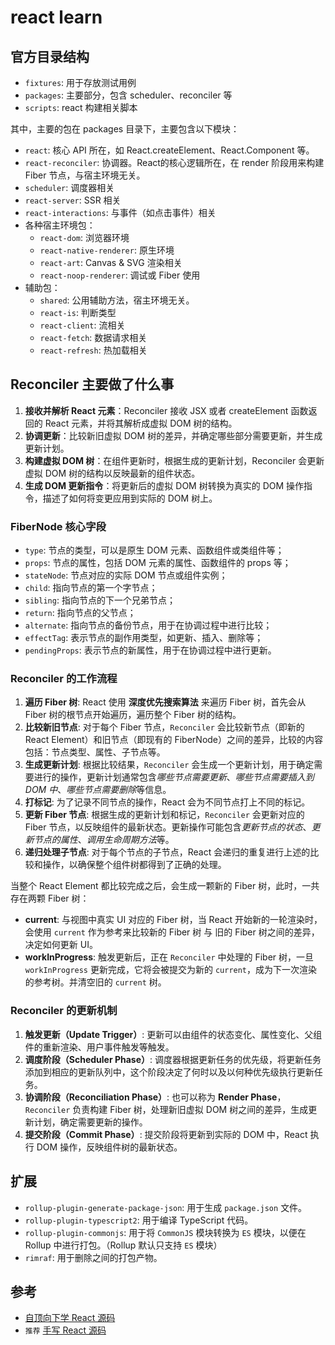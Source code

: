# react learn

## 官方目录结构

- `fixtures`: 用于存放测试用例
- `packages`: 主要部分，包含 scheduler、reconciler 等
- `scripts`: react 构建相关脚本

其中，主要的包在 packages 目录下，主要包含以下模块：

- `react`: 核心 API 所在，如 React.createElement、React.Component 等。
- `react-reconciler`: 协调器。React的核心逻辑所在，在 render 阶段用来构建 Fiber 节点，与宿主环境无关。
- `scheduler`: 调度器相关
- `react-server`: SSR 相关
- `react-interactions`: 与事件（如点击事件）相关
- 各种宿主环境包：
  - `react-dom`: 浏览器环境
  - `react-native-renderer`: 原生环境
  - `react-art`: Canvas & SVG 渲染相关
  - `react-noop-renderer`: 调试或 Fiber 使用
- 辅助包：
  - `shared`: 公用辅助方法，宿主环境无关。
  - `react-is`: 判断类型
  - `react-client`: 流相关
  - `react-fetch`: 数据请求相关
  - `react-refresh`: 热加载相关

## Reconciler 主要做了什么事

1. **接收并解析 React 元素**：Reconciler 接收 JSX 或者 createElement 函数返回的 React 元素，并将其解析成虚拟 DOM 树的结构。
2. **协调更新**：比较新旧虚拟 DOM 树的差异，并确定哪些部分需要更新，并生成更新计划。
3. **构建虚拟 DOM 树**：在组件更新时，根据生成的更新计划，Reconciler 会更新虚拟 DOM 树的结构以反映最新的组件状态。
4. **生成 DOM 更新指令**：将更新后的虚拟 DOM 树转换为真实的 DOM 操作指令，描述了如何将变更应用到实际的 DOM 树上。

### FiberNode 核心字段

- `type`: 节点的类型，可以是原生 DOM 元素、函数组件或类组件等；
- `props`: 节点的属性，包括 DOM 元素的属性、函数组件的 props 等；
- `stateNode`: 节点对应的实际 DOM 节点或组件实例；
- `child`: 指向节点的第一个字节点；
- `sibling`: 指向节点的下一个兄弟节点；
- `return`: 指向节点的父节点；
- `alternate`: 指向节点的备份节点，用于在协调过程中进行比较；
- `effectTag`: 表示节点的副作用类型，如更新、插入、删除等；
- `pendingProps`: 表示节点的新属性，用于在协调过程中进行更新。

### Reconciler 的工作流程

1. **遍历 Fiber 树**: React 使用 **深度优先搜索算法** 来遍历 Fiber 树，首先会从 Fiber 树的根节点开始遍历，遍历整个 Fiber 树的结构。
2. **比较新旧节点**: 对于每个 Fiber 节点，`Reconciler` 会比较新节点（即新的 React Element）和旧节点（即现有的 FiberNode）之间的差异，比较的内容包括：节点类型、属性、子节点等。
3. **生成更新计划**: 根据比较结果，`Reconciler` 会生成一个更新计划，用于确定需要进行的操作，更新计划通常包含*哪些节点需要更新*、*哪些节点需要插入到 DOM 中*、*哪些节点需要删除*等信息。
4. **打标记**: 为了记录不同节点的操作，React 会为不同节点打上不同的标记。
5. **更新 Fiber 节点**: 根据生成的更新计划和标记，`Reconciler` 会更新对应的 Fiber 节点，以反映组件的最新状态。更新操作可能包含*更新节点的状态*、*更新节点的属性*、*调用生命周期方法*等。
6. **递归处理子节点**: 对于每个节点的子节点，React 会递归的重复进行上述的比较和操作，以确保整个组件树都得到了正确的处理。

当整个 React Element 都比较完成之后，会生成一颗新的 Fiber 树，此时，一共存在两颗 Fiber 树：

- **current**: 与视图中真实 UI 对应的 Fiber 树，当 React 开始新的一轮渲染时，会使用 `current` 作为参考来比较新的 Fiber 树 与 旧的 Fiber 树之间的差异，决定如何更新 UI。
- **workInProgress**: 触发更新后，正在 `Reconciler` 中处理的 Fiber 树，一旦 `workInProgress` 更新完成，它将会被提交为新的 `current`，成为下一次渲染的参考树。并清空旧的 `current` 树。

### Reconciler 的更新机制

1. **触发更新（Update Trigger）**: 更新可以由组件的状态变化、属性变化、父组件的重新渲染、用户事件触发等触发。
2. **调度阶段（Scheduler Phase）**: 调度器根据更新任务的优先级，将更新任务添加到相应的更新队列中，这个阶段决定了何时以及以何种优先级执行更新任务。
3. **协调阶段（Reconciliation Phase）**: 也可以称为 **Render Phase**，`Reconciler` 负责构建 Fiber 树，处理新旧虚拟 DOM 树之间的差异，生成更新计划，确定需要更新的操作。
4. **提交阶段（Commit Phase）**: 提交阶段将更新到实际的 DOM 中，React 执行 DOM 操作，反映组件树的最新状态。

## 扩展

- `rollup-plugin-generate-package-json`: 用于生成 `package.json` 文件。
- `rollup-plugin-typescript2`: 用于编译 TypeScript 代码。
- `rollup-plugin-commonjs`: 用于将 `CommonJS` 模块转换为 `ES` 模块，以便在 Rollup 中进行打包。（Rollup 默认只支持 `ES` 模块）
- `rimraf`: 用于删除之间的打包产物。

## 参考

- [自顶向下学 React 源码](https://ke.segmentfault.com/course/1650000023864436/section/1500000023864578)
- `推荐` [手写 React 源码](https://wangfuyou.com/my-react/)
